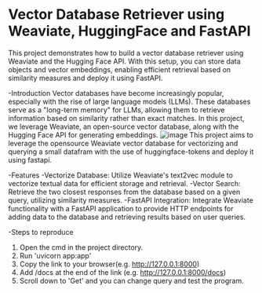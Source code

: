# Vector Database Retriever using Weaviate, HuggingFace and FastAPI

This project demonstrates how to build a vector database retriever using Weaviate and the Hugging Face API. With this setup, you can store data objects and vector embeddings, enabling efficient retrieval based on similarity measures and deploy it using FastAPI.

-Introduction
Vector databases have become increasingly popular, especially with the rise of large language models (LLMs). These databases serve as a "long-term memory" for LLMs, allowing them to retrieve information based on similarity rather than exact matches. In this project, we leverage Weaviate, an open-source vector database, along with the Hugging Face API for generating embeddings.
![image](https://github.com/wannasleepforlong/Vector-Database-Retriever-using-Weaviate/assets/109717763/3328d449-ba99-4280-8204-0b02d242e7f3)
This project aims to leverage the opensource Weaviate vector database for vectorizing and querying a small datafram with the use of huggingface-tokens and deploy it using fastapi.

-Features
  -Vectorize Database: Utilize Weaviate's text2vec module to vectorize textual data for efficient storage and retrieval.
  -Vector Search: Retrieve the two closest responses from the database based on a given query, utilizing similarity measures.
  -FastAPI Integration: Integrate Weaviate functionality with a FastAPI application to provide HTTP endpoints for adding data to the database and retrieving results based on user queries.

-Steps to reproduce
1. Open the cmd in the project directory.
2. Run 'uvicorn app:app'
3. Copy the link to your browser(e.g. http://127.0.0.1:8000)
4. Add /docs at the end of the link (e.g. http://127.0.0.1:8000/docs)
5. Scroll down to 'Get' and you can change query and test the program.
